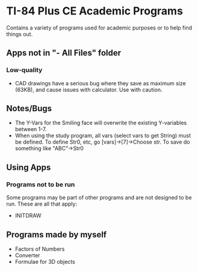 # TI-84 Plus CE Academic Programs

Contains a variety of programs used for academic purposes or to help find things out.

## Apps not in "- All Files" folder

### Low-quality
* CAD drawings have a serious bug where they save as maximum size (63KB), and cause issues with calculator. Use with caution.

## Notes/Bugs
* The Y-Vars for the Smiling face will overwrite the existing Y-variables between 1-7.
* When using the study program, all vars (select vars to get String) must be defined. To define Str0, etc, go \[vars]→[7]→Choose str. To save do something like "ABC"→Str0

## Using Apps

### Programs not to be run
Some programs may be part of other programs and are not designed to be run. These are all that apply:
* INITDRAW

## Programs made by myself
* Factors of Numbers
* Converter
* Formulae for 3D objects